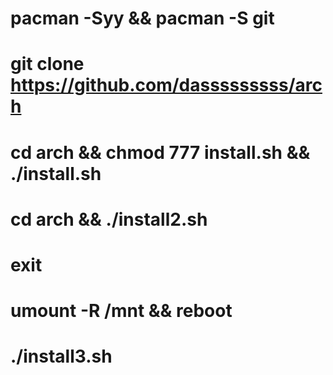 # pacman -Syy && pacman -S git
# git clone https://github.com/dasssssssss/arch
# cd arch && chmod 777 install.sh && ./install.sh

# cd arch && ./install2.sh
# exit
# umount -R /mnt && reboot

# ./install3.sh
